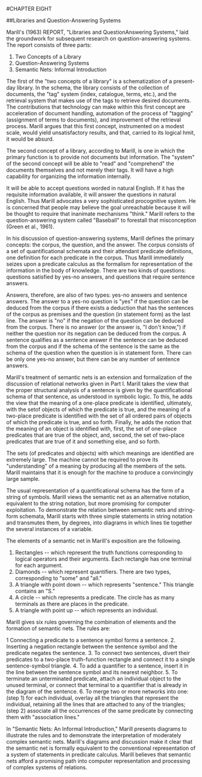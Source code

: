 #CHAPTER EIGHT

##Libraries and Question-Answering Systems

Marill's (1963) REPORT, "Libraries and QuestionAnswering Systems," laid the groundwork for subsequent research on question-answering systems. The report consists of three parts:

1. Two Concepts of a Library
2. Question-Answering Systems
3. Semantic Nets: Informal Introduction

The first of the "two concepts of a library" is a schematization of a present-day library. In the schema, the library consists of the collection of documents, the "tag" system (index, catalogue, terms, etc.), and the retrieval system that makes use of the tags to retrieve desired documents. The contributions that technology can make within this first concept are acceleration of document handling, automation of the process of "tagging" (assignment of terms to documents), and improvement of the retrieval process. Marill argues that this first concept, instrumented on a modest scale, would yield unsatisfactory results, and that, carried to its logical hmit, it would be absurd.

The second concept of a library, according to Marill, is one in which the primary function is to provide not documents but information. The "system" of the second concept will be able to "read" and "comprehend" the documents themselves and not merely their tags. It will have a high capability for organizing the information internally.

It will be able to accept questions worded in natural English. If it has the requisite information available, it will answer the questions in natural English. Thus Marill advocates a very sophisticated procognitive system. He is concerned that people may believe the goal unreachable because it will be thought to require that inanimate mechanisms "think." Marill refers to the question-answering system called "Baseball" to forestall that misconception (Green et al., 1961).

In his discussion of question-answering systems, Marill defines the primary concepts: the corpus, the question, and the answer. The corpus consists of a set of quantificational schemata and their attendant predicate definitions, one definition for each predicate in the corpus. Thus Marill immediately seizes upon a predicate calculus as the formalism for representation of the information in the body of knowledge. There are two kinds of questions: questions satisfied by yes-no answers, and questions that require sentence answers.

Answers, therefore, are also of two types: yes-no answers and sentence answers. The answer to a yes-no question is "yes" if the question can be deduced from the corpus if there exists a deduction that has the sentences of the corpus as premises and the question (in statement form) as the last line. The answer is "no" if the negation of the question can be deduced from the corpus. There is no answer (or the answer is, "I don't know,") if neither the question nor its negation can be deduced from the corpus. A sentence qualifies as a sentence answer if the sentence can be deduced from the corpus and if the schema of the sentence is the same as the schema of the question when the question is in statement form. There can be only one yes-no answer, but there can be any number of sentence answers.

Marill's treatment of semantic nets is an extension and formalization of the discussion of relational networks given in Part I. Marill takes the view that the proper structural analysis of a sentence is given by the quantificational schema of that sentence, as understood in symbolic logic. To this, he adds the view that the meaning of a one-place predicate is identified, ultimately, with the setof objects of which the predicate is true, and the meaning of a two-place predicate is identified with the set of all ordered pairs of objects of which the predicate is true, and so forth. Finally, he adds the notion that the meaning of an object is identified with, first, the set of one-place predicates that are true of the object, and, second, the set of two-place predicates that are true of it and something else, and so forth.

The sets (of predicates and objects) with which meanings are identified are extremely large. The machine cannot be required to prove its "understanding" of a meaning by producing all the members of the sets. Marill maintains that it is enough for the machine to produce a convincingly large sample.

The usual representation of a quantificational schema has the form of a string of symbols. Marill views the semantic net as an alternative notation, equivalent to the string notation, but more promising for computer exploitation. To demonstrate the relation between semantic nets and string-form schemata, Marill starts with three simple statements in string notation and transmutes them, by degrees, into diagrams in which lines tie together the several instances of a variable.

The elements of a semantic net in Marill's exposition are the following.

1. Rectangles -- which represent the truth functions corresponding to logical operators and their arguments. Each rectangle has one terminal for each argument.
2. Diamonds -- which represent quantifiers. There are two types, corresponding to "some" and "all."
3. A triangle with point down -- which represents "sentence." This triangle contains an "S."
4. A circle -- which represents a predicate. The circle has as many terminals as there are places in the predicate.
5. A triangle with point up -- which represents an individual.

Marill gives six rules governing the combination of elements and the formation of semantic nets. The rules are:

1 Connecting a predicate to a sentence symbol forms a sentence.
2. Inserting a negation rectangle between the sentence symbol and the predicate negates the sentence.
3. To connect two sentences, divert their predicates to a two-place truth-function rectangle and connect it to a single sentence-symbol triangle.
4. To add a quantifier to a sentence, insert it in the line between the sentence symbol and its nearest neighbor.
5. To terminate an unterminated predicate, attach an individual object to the unused terminal, or connect that terminal to a quantifier that is already in the diagram of the sentence.
6. To merge two or more networks into one: (step 1) for each individual, overlay all the triangles that represent the individual, retaining all the lines that are attached to any of the triangles; (step 2) associate all the occurrences of the same predicate by connecting them with "association lines."

In "Semantic Nets: An Informal Introduction," Marill presents diagrams to illustrate the rules and to demonstrate the interpretation of moderately complex semantic nets. Marill's diagrams and discussion make it clear that the semantic net is formally equivalent to the conventional representation of a system of statements in predicate calculus. Marill believes that semantic nets afford a promising path into computer representation and processing of complex systems of relations.
